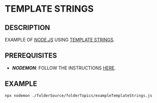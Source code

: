 # TEMPLATE STRINGS

## DESCRIPTION

EXAMPLE OF [_NODE.JS_](https://nodejs.org) USING [TEMPLATE STRINGS](https://developer.mozilla.org/en-US/docs/Web/JavaScript/Reference/Template_literals).

## PREREQUISITES

* **_NODEMON_**: FOLLOW THE INSTRUCTIONS [HERE](/folderSource/folderTopics/folderNodemon/README.md).

## EXAMPLE

```bash
npx nodemon ./folderSource/folderTopics/exampleTemplateStrings.js
```
